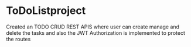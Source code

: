 # ToDoListproject
Created an TODO CRUD REST APIS where user can create manage and  delete the tasks and also the JWT Authorization is implemented to protect the routes





